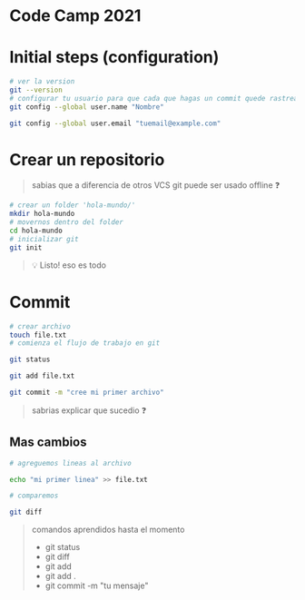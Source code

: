 # Code Camp 2021



# Initial steps (configuration)

```bash
# ver la version
git --version
# configurar tu usuario para que cada que hagas un commit quede rastreado tu nombre y correo
git config --global user.name "Nombre"

git config --global user.email "tuemail@example.com"

```



# Crear un repositorio

> sabias que a diferencia de otros VCS git puede ser usado offline ❓

```bash
# crear un folder 'hola-mundo/'
mkdir hola-mundo
# movernos dentro del folder
cd hola-mundo
# inicializar git
git init
```

> 💡 Listo! eso es todo


# Commit

```bash
# crear archivo
touch file.txt
# comienza el flujo de trabajo en git

git status

git add file.txt

git commit -m "cree mi primer archivo"
```

> sabrias explicar que sucedio ❓


## Mas cambios

```bash
# agreguemos lineas al archivo

echo "mi primer linea" >> file.txt

# comparemos

git diff

```


> comandos aprendidos hasta el momento
> - git status
> - git diff
> - git add <ARCHIVO>
> - git add .
> - git commit -m "tu mensaje"


